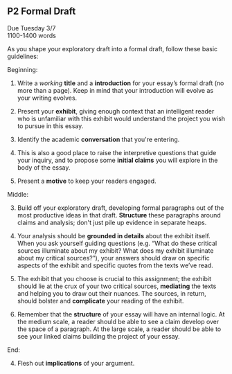 ## P2 Formal Draft

Due Tuesday 3/7  
1100-1400 words

As you shape your exploratory draft into a formal draft, follow these basic guidelines:

Beginning:

1. Write a *working* **title** and a **introduction** for your essay’s formal draft (no more than a page). Keep in mind that your introduction will evolve as your writing evolves.

2. Present your **exhibit**, giving enough context that an intelligent reader who is unfamiliar with this exhibit would understand the project you wish to pursue in this essay.

3. Identify the academic **conversation** that you're entering.

4. This is also a good place to raise the interpretive questions that guide your inquiry, and to propose some **initial claims** you will explore in the body of the essay.

5. Present a **motive** to keep your readers engaged.

Middle:

3. Build off your exploratory draft, developing formal paragraphs out of the most productive ideas in that draft. **Structure** these paragraphs around claims and analysis; don't just pile up evidence in separate heaps.

5. Your analysis should be **grounded in details** about the exhibit itself. When you ask yourself guiding questions (e.g. “What do these critical sources illuminate about my exhibit? What does my exhibit illuminate about my critical sources?”), your answers should draw on specific aspects of the exhibit and specific quotes from the texts we’ve read.

6. The exhibit that you choose is crucial to this assignment; the exhibit should lie at the crux of your two critical sources, **mediating** the texts and helping you to draw out their nuances. The sources, in return, should bolster and **complicate** your reading of the exhibit.

4. Remember that the **structure** of your essay will have an internal logic. At the medium scale, a reader should be able to see a claim develop over the space of a paragraph. At the large scale, a reader should be able to see your linked claims building the project of your essay.

End:

4. Flesh out **implications** of your argument.
